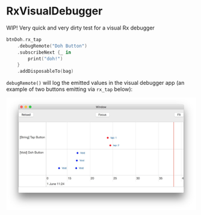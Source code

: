 # RxVisualDebugger
WIP! Very quick and very dirty test for a visual Rx debugger

```swift
btnDoh.rx_tap
    .debugRemote("Doh Button")
    .subscribeNext {_ in
        print("doh!")
    }
    .addDisposableTo(bag)
```

`debugRemote()` will log the emitted values in the visual debugger app (an example of two buttons emitting via `rx_tap` below):

![](assets/demo.jpg)
